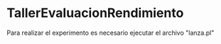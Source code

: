 # TallerEvaluacionRendimiento

Para realizar el experimento es necesario ejecutar el archivo "lanza.pl"
